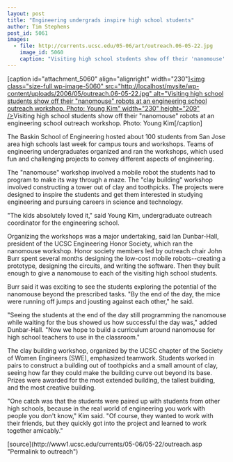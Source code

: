 ```yaml
---
layout: post
title: "Engineering undergrads inspire high school students"
author: Tim Stephens 
post_id: 5061
images:
  - file: http://currents.ucsc.edu/05-06/art/outreach.06-05-22.jpg
    image_id: 5060
    caption: "Visiting high school students show off their 'nanomouse' robots at an engineering school outreach workshop. Photo: Young Kim"
---
```


[caption id="attachment_5060" align="alignright" width="230"]<a href="http://localhost/mysite/wp-content/uploads/2006/05/outreach.06-05-22.jpg"><img class="size-full wp-image-5060" src="http://localhost/mysite/wp-content/uploads/2006/05/outreach.06-05-22.jpg" alt="Visiting high school students show off their "nanomouse" robots at an engineering school outreach workshop. Photo: Young Kim" width="230" height="209" /></a>Visiting high school students show off their "nanomouse" robots at an engineering school outreach workshop. Photo: Young Kim[/caption]
<a name="content" id="content"></a>
<p>
  The Baskin School of Engineering hosted about 100 students from San Jose area high schools last week for campus tours and workshops. Teams of engineering undergraduates organized and ran the workshops, which used fun and challenging projects to convey different aspects of engineering.
</p>
<p>
  The "nanomouse" workshop involved a mobile robot the students had to program to make its way through a maze. The "clay building" workshop involved constructing a tower out of clay and toothpicks. The projects were designed to inspire the students and get them interested in studying engineering and pursuing careers in science and technology.
</p>
<p>
  "The kids absolutely loved it," said Young Kim, undergraduate outreach coordinator for the engineering school.
</p>
<p>
  Organizing the workshops was a major undertaking, said Ian Dunbar-Hall, president of the UCSC Engineering Honor Society, which ran the nanomouse workshop. Honor society members led by outreach chair John Burr spent several months designing the low-cost mobile robots--creating a prototype, designing the circuits, and writing the software. Then they built enough to give a nanomouse to each of the visiting high school students.
</p>
<p>
  Burr said it was exciting to see the students exploring the potential of the nanomouse beyond the prescribed tasks. "By the end of the day, the mice were running off jumps and jousting against each other," he said.
</p>
<p>
  "Seeing the students at the end of the day still programming the nanomouse while waiting for the bus showed us how successful the day was," added Dunbar-Hall. "Now we hope to build a curriculum around nanomouse for high school teachers to use in the classroom."
</p>
<p>
  The clay building workshop, organized by the UCSC chapter of the Society of Women Engineers (SWE), emphasized teamwork. Students worked in pairs to construct a building out of toothpicks and a small amount of clay, seeing how far they could make the building curve out beyond its base. Prizes were awarded for the most extended building, the tallest building, and the most creative building.
</p>
<p>
  "One catch was that the students were paired up with students from other high schools, because in the real world of engineering you work with people you don't know," Kim said. "Of course, they wanted to work with their friends, but they quickly got into the project and learned to work together amicably."
</p>
[source](http://www1.ucsc.edu/currents/05-06/05-22/outreach.asp "Permalink to outreach")
